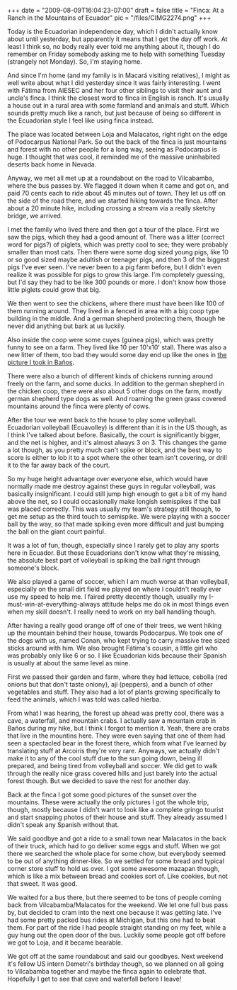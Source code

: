
+++
date = "2009-08-09T16:04:23-07:00"
draft = false
title = "Finca: At a Ranch in the Mountains of Ecuador"
pic = "/files/CIMG2274.png"
+++

<p>Today is the Ecuadorian independence day, which I didn't actually know about until yesterday, but apparently it means that I get the day off work.  At least I think so, no body really ever told me anything about it, though I do remember on Friday somebody asking me to help with  something Tuesday (strangely not Monday).  So, I'm staying home.</p>

<p>And since I'm home (and my family is in Macará visiting relatives), I might as well write about what I did yesterday since it was fairly interesting.  I went with Fátima from AIESEC and her four other  siblings to visit their aunt and uncle's finca.  I think the closest word to finca in English is ranch.  It's usually a house out in a rural area with some farmland and animals and stuff.  Which sounds pretty much like a ranch, but just because of being so different in the Ecuadorian style I feel like using finca instead.</p>

<p>The place was located between Loja and Malacatos, right right on the edge of Podocarpus National Park.  So out the back of the finca is just mountains and forest with no other people for a long way, seeing as Podocarpus is huge.  I thought that was cool, it reminded me of the massive uninhabited deserts back home in Nevada.</p>

<p>Anyway, we met all met up at a roundabout on the road to Vilcabamba, where the bus passes by.  We flagged it down when it came and got on, and paid 70 cents each to ride about 45 minutes out of town.  They let us off on the side of the road there, and we started hiking towards the finca.  After about a 20 minute hike, including crossing a stream via a really sketchy bridge, we arrived.</p>

<p>I met the family who lived there and then got a tour of the place. First we saw the pigs, which they had a good amount of.  There was a litter (correct word for pigs?) of piglets, which was pretty cool to see; they were probably smaller than most cats.  Then there were some dog sized young pigs, like 10 or so good sized maybe adultish or teenager pigs, and then 3 of the biggest pigs I've ever seen.  I've never been to a pig farm before, but I didn't even realize it was possible for pigs to grow this large.  I'm completely guessing, but I'd say they had to be like 300 pounds or more.  I don't know how those little piglets could grow that big.</p>

<p>We then went to see the chickens, where there must have been like 100 of them running around.  They lived in a fenced in area with a big coop type building in the middle.  And a german shepherd protecting them, though he never did anything but bark at us luckily.</p>

<p>Also inside the coop were some cuyes (guinea pigs), which was pretty funny to see on a farm.  They lived like 10 per 10'x10' stall.  There was also a new litter of them, too bad they would some day end up like the ones in  <a href="http://www.justinmccandless.com/images/entrypics/CIMG1857.jpg">the picture I took in Baños</a>.</p>

<p>There were also a bunch of different kinds of chickens running around freely on the farm, and some ducks.  In addition to the german shepherd in the chicken coop, there were also about 5 other dogs on the farm, mostly german shepherd type dogs as well.  And roaming the green grass covered mountains around the finca were plenty of  cows.</p>

<p>After the tour we went back to the house to play some volleyball. Ecuadorian volleyball (Ecuavolley) is different than it is in the US though, as I think I've talked about before.  Basically, the court is significantly bigger, and the net is higher, and it's almost always 3 on 3.  This changes the game a lot though, as you pretty much can't spike or block, and the best way to score is either to lob it to a  spot where the other team isn't covering, or drill it to the far away back of the court.</p>

<p>So my huge height advantage over everyone else, which would have normally made me destroy against these guys in regular volleyball, was basically insignificant.  I could still jump high enough to get a bit of my hand above the net, so I could occasionally make longish semispikes if the ball was placed correctly.  This was usually my team's strategy still though, to get me setup as the third touch to semispike.  We were playing with a soccer ball by the way, so that made spiking even more difficult and just bumping the ball on the giant court painful.</p>

<p>It was a lot of fun, though, especially since I rarely get to play any sports here in Ecuador.  But these Ecuadorians don't know what they're missing, the absolute best part of volleyball is spiking the ball right through someone's block.</p>

<p>We also played a game of soccer, which I am much worse at than  volleyball, especially on the small dirt field we played on where I couldn't really ever use my speed to help me.  I faired pretty decently though, usually my I-must-win-at-everything-always attitude helps me do ok in most things even when my skill doesn't.  I really need to work on my ball handling though.</p>

<p>After having a really good orange off of one of their trees, we went hiking up the mountain behind their house, towards Podocarpus.  We took one of the dogs with us, named Conan, who kept trying to carry massive tree sized sticks around with him.  We also brought Fátima's cousin, a little girl who was probably only like 6 or so.  I like Ecuadorian kids because their Spanish is usually at about the same level as mine.</p>

<p>First we passed their garden and farm, where they had lettuce,  cebolla (red onions but that don't taste oniony), ají (peppers), and a bunch of other vegetables and stuff.  They also had a lot of  plants growing specifically to feed the animals, which I was told was called hierba.</p>

<p>From what I was hearing, the forest up ahead was pretty cool, there was a cave, a waterfall, and mountain crabs.  I actually saw a mountain crab in Baños during my hike, but I think I forgot to mention it.  Yeah, there are crabs that live in the mountins here. They were even saying that one of them had seen a spectacled bear in the forest there, which from what I've learned by translating stuff at Arcoiris they're very rare.  Anyways, we actually didn't make it to any of the cool stuff due to the sun going down, being ill prepared, and being tired from volleyball and soccer.  We did get to walk through the really nice grass covered hills and just barely into the actual forest though.  But we decided to save the rest for another day.</p>

<p>Back at the finca I got some good pictures of the sunset over the mountains.  These were actually the only pictures I got the whole trip, though, mostly because I didn't want to look like a complete gringo tourist and start snapping photos of their house and stuff.  They already assumed I didn't speak any Spanish without that.</p>

<p>We said goodbye and got a ride to a small town near Malacatos in the back of their truck, which had to go deliver some eggs and stuff.  When we got there we searched the whole place for some chow, but everybody seemed to be out of anything dinner-like.  So we settled for some bread and typical corner store stuff to hold us over.  I got some awesome mazapan though, which is like a mix between bread and cookies sort of.  Like cookies, but not that sweet.  It was good.</p>

<p>We waited for a bus there, but there seemed to be tons of people coming back from Vilcabamba/Malacatos for the weekend.  We let one full bus pass by, but decided to cram into the next one because it was getting late.  I've had some pretty packed bus rides at Michigan, but this one had to beat them.  For part of the ride I had people straight standing on my feet, while a guy hung out the open door of the bus.  Luckily some people got off before we got to Loja, and it became bearable.</p>

<p>We got off at the same roundabout and said our goodbyes.  Next weekend it's fellow US intern Demetri's birthday though, so we planned on all going to Vilcabamba together and maybe the finca again to celebrate that.  Hopefully I get to see that cave and waterfall before I leave!</p>
